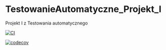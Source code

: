 # TestowanieAutomatyczne_Projekt_I
Projekt I z Testowania automatycznego

[![CI](https://github.com/mstapaj/TestowanieAutomatyczne_Projekt_I/actions/workflows/tests.yml/badge.svg)](https://github.com/mstapaj/TestowanieAutomatyczne_Projekt_I/actions/workflows/tests.yml)

[![codecov](https://codecov.io/gh/mstapaj/TestowanieAutomatyczne_Projekt_I/branch/main/graph/badge.svg?token=M8STI1TDIU)](https://codecov.io/gh/mstapaj/TestowanieAutomatyczne_Projekt_I)
